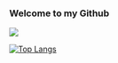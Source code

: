 ### Welcome to my Github

<!--
**mindofbrandon/mindofbrandon** is a ✨ _special_ ✨ repository because its `README.md` (this file) appears on your GitHub profile.

Here are some ideas to get you started:

- 🔭 I’m currently working on ...
- 🌱 I’m currently learning ...
- 👯 I’m looking to collaborate on ...
- 🤔 I’m looking for help with ...
- 💬 Ask me about ...
- 📫 How to reach me: ...
- 😄 Pronouns: ...
- ⚡ Fun fact: ...
-->

![](https://github-readme-stats.vercel.app/api?username=mindofbrandon&theme=dark)

[![Top Langs](https://github-readme-stats.vercel.app/api/top-langs/?username=mindofbrandon&layout=compact)](https://github.com/anuraghazra/github-readme-stats)
